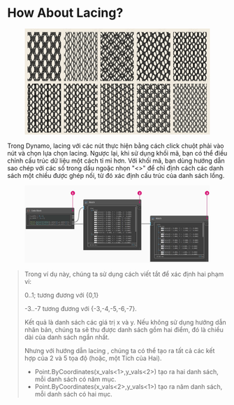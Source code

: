 # How About Lacing?

<figure><img src="../../../.gitbook/assets/image (12).png" alt=""><figcaption></figcaption></figure>

Trong Dynamo, lacing với các nút thực hiện bằng cách click chuột phải vào nút và chọn lựa chọn lacing. Ngược lại, khi sử dụng khối mã, bạn có thể điều chỉnh cấu trúc dữ liệu một cách tỉ mỉ hơn. Với khối mã, bạn dùng hướng dẫn sao chép với các số trong dấu ngoặc nhọn "<>" để chỉ định cách các danh sách một chiều được ghép nối, từ đó xác định cấu trúc của danh sách lồng.

<figure><img src="../../../.gitbook/assets/image (13).png" alt=""><figcaption></figcaption></figure>

> Trong ví dụ này, chúng ta sử dụng cách viết tắt để xác định hai phạm vi:&#x20;
>
> &#x20;                                              0..1; tương đương với {0,1}&#x20;
>
> &#x20;                                             \-3..-7 tương đương với {-3,-4,-5,-6,-7}.&#x20;
>
> Kết quả là danh sách các giá trị x và y. Nếu không sử dụng hướng dẫn nhân bản, chúng ta sẽ thu được danh sách gồm hai điểm, đó là chiều dài của danh sách ngắn nhất.&#x20;
>
> Nhưng với hướng dẫn lacing , chúng ta có thể tạo ra tất cả các kết hợp của 2 và 5 tọa độ (hoặc, một Tích của Hai).
>
> * Point.ByCoordinates(x\_vals<1>,y\_vals<2>) tạo ra hai danh sách, mỗi danh sách có năm mục.
> * Point.ByCoordinates(x\_vals<2>,y\_vals<1>) tạo ra năm danh sách, mỗi danh sách có hai mục.
